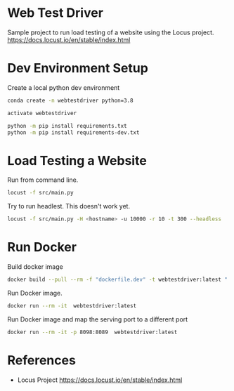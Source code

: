 # Web Test Driver

Sample project to run load testing of a website using the Locus project. https://docs.locust.io/en/stable/index.html


# Dev Environment Setup

Create a local python dev environment

```bash
conda create -n webtestdriver python=3.8

activate webtestdriver

python -m pip install requirements.txt
python -m pip install requirements-dev.txt
```

# Load Testing a Website

Run from command line. 

```bash
locust -f src/main.py
```

Try to run headlest. This doesn't work yet.

```bash
locust -f src/main.py -H <hostname> -u 10000 -r 10 -t 300 --headless
```

# Run Docker 

Build docker image

```bash
docker build --pull --rm -f "dockerfile.dev" -t webtestdriver:latest "."
```

Run Docker image. 

```bash
docker run --rm -it  webtestdriver:latest
```

Run Docker image and map the serving port to a different port
```bash
docker run --rm -it -p 8098:8089  webtestdriver:latest
```

# References

- Locus Project https://docs.locust.io/en/stable/index.html